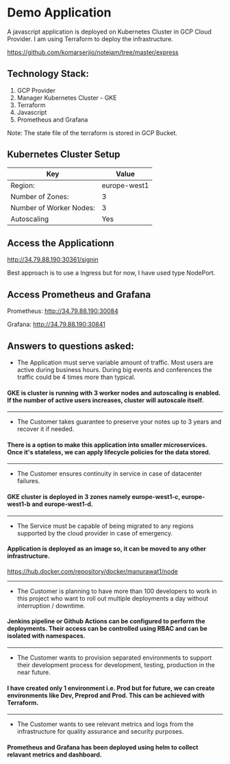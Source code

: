 # Demo Application

A javascript application is deployed on Kubernetes Cluster in GCP Cloud Provider. I am using Terraform to deploy the infrastructure.

https://github.com/komarserjio/notejam/tree/master/express

## Technology Stack:

1. GCP Provider
2. Manager Kubernetes Cluster - GKE
3. Terraform
4. Javascript
5. Prometheus and Grafana

Note: The state file of the terraform is stored in GCP Bucket.

## Kubernetes Cluster Setup

| Key | Value  |
|---|---|
| Region: | europe-west1  |
| Number of Zones:  |  3 |
| Number of Worker Nodes:  | 3  |
| Autoscaling  | Yes  |

## Access the Applicationn

http://34.79.88.190:30361/signin

Best approach is to use a Ingress but for now, I have used type NodePort.

## Access Prometheus and Grafana

Prometheus: http://34.79.88.190:30084

Grafana: http://34.79.88.190:30841

## Answers to questions asked:

* The Application must serve variable amount of traffic. Most users are active during business hours. During big
events and conferences the traffic could be 4 times more than typical.

#### GKE is cluster is running with 3 worker nodes and autoscaling is enabled. If the number of active users increases, cluster will autoscale itself.
_____________

* The Customer takes guarantee to preserve your notes up to 3 years and recover it if needed.

#### There is a option to make this application into smaller microservices. Once it's stateless, we can apply lifecycle policies for the data stored.
_____________

* The Customer ensures continuity in service in case of datacenter failures.

#### GKE cluster is deployed in 3 zones namely europe-west1-c, europe-west1-b and europe-west1-d.
_____________

* The Service must be capable of being migrated to any regions supported by the cloud provider in case of
emergency.

#### Application is deployed as an image so, it can be moved to any other infrastructure.

https://hub.docker.com/repository/docker/manurawat1/node
_____________

* The Customer is planning to have more than 100 developers to work in this project who want to roll out multiple
deployments a day without interruption / downtime.

#### Jenkins pipeline or Github Actions can be configured to perform the deployments. Their access can be controlled using RBAC and can be isolated with namespaces.
_____________

* The Customer wants to provision separated environments to support their development process for development,
testing, production in the near future.

#### I have created only 1 environment i.e. Prod but for future, we can create environments like Dev, Preprod and Prod. This can be achieved with Terraform.
_____________

* The Customer wants to see relevant metrics and logs from the infrastructure for quality assurance and security
purposes.

#### Prometheus and Grafana has been deployed using helm to collect relavant metrics and dashboard.

